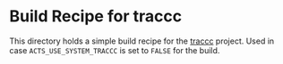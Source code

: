 <!--
SPDX-PackageName: "ACTS"
SPDX-FileCopyrightText: 2016 CERN
SPDX-License-Identifier: MPL-2.0
-->

# Build Recipe for traccc

This directory holds a simple build recipe for the
[traccc](https://github.com/acts-project/traccc) project. Used in case
`ACTS_USE_SYSTEM_TRACCC` is set to `FALSE` for the build.
